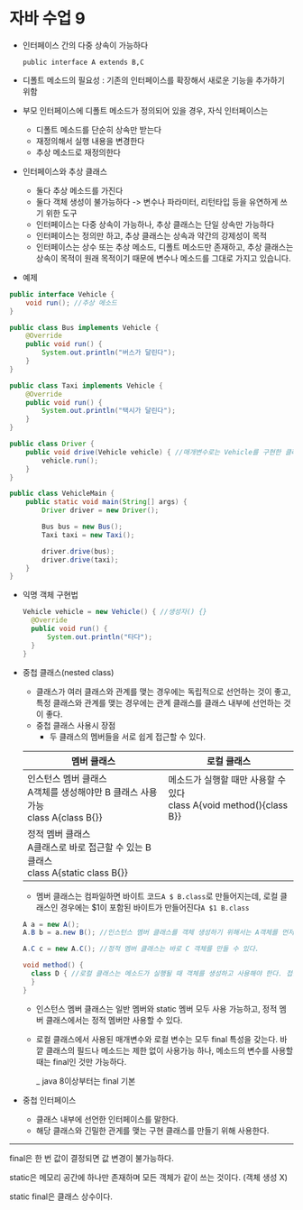 # 자바 수업 9

+ 인터페이스 간의 다중 상속이 가능하다

  ```
  public interface A extends B,C
  ```



+ 디폴트 메소드의 필요성 : 기존의 인터페이스를 확장해서 새로운 기능을 추가하기 위함
+ 부모 인터페이스에 디폴트 메소드가 정의되어 있을 경우, 자식 인터페이스는
  + 디폴트 메소드를 단순히 상속만 받는다
  + 재정의해서 실행 내용을 변경한다
  + 추상 메소드로 재정의한다

+ 인터페이스와 추상 클래스
  + 둘다 추상 메소드를 가진다
  + 둘다 객체 생성이 불가능하다 -> 변수나 파라미터, 리턴타입 등을 유연하게 쓰기 위한 도구
  + 인터페이스는 다중 상속이 가능하나, 추상 클래스는 단일 상속만 가능하다
  + 인터페이스는 정의만 하고, 추상 클래스는 상속과 약간의 강제성이 목적
  + 인터페이스는 상수 또는 추상 메소드, 디폴트 메소드만 존재하고, 추상 클래스는 상속이 목적이 원래 목적이기 때문에 변수나 메소드를 그대로 가지고 있습니다.



+ 예제

```java
public interface Vehicle {
    void run(); //추상 메소드
}

public class Bus implements Vehicle {
    @Override
    public void run() {
        System.out.println("버스가 달린다");
    }
}

public class Taxi implements Vehicle {
    @Override
    public void run() {
        System.out.println("택시가 달린다");
    }
}

public class Driver {
    public void drive(Vehicle vehicle) { //매개변수로는 Vehicle를 구현한 클래스 타입이 들어올 수 있다
        vehicle.run();
    }
}

public class VehicleMain {
    public static void main(String[] args) {
        Driver driver = new Driver();

        Bus bus = new Bus();
        Taxi taxi = new Taxi();

        driver.drive(bus);
        driver.drive(taxi);
    }
}
```



+ 익명 객체 구현법

  ```java
  Vehicle vehicle = new Vehicle() { //생성자() {}
  	@Override
  	public void run() {
  		System.out.println("타다");
  	}
  }
  ```



+ 중첩 클래스(nested class)

  + 클래스가 여러 클래스와 관계를 맺는 경우에는 독립적으로 선언하는 것이 좋고, 특정 클래스와 관계를 맺는 경우에는 관계 클래스를 클래스 내부에 선언하는 것이 좋다.
  + 중첩 클래스 사용시 장점
    + 두 클래스의 멤버들을 서로 쉽게 접근할 수 있다.

  | 멤버 클래스                                                  | 로컬 클래스                                                  |
  | ------------------------------------------------------------ | ------------------------------------------------------------ |
  | 인스턴스 멤버 클래스<br />A객체를 생성해야만 B 클래스 사용 가능<br />class A{class B{}} | 메소드가 실행할 때만 사용할 수 있다<br />class A{void method(){class B}} |
  | 정적 멤버 클래스<br />A클래스로 바로 접근할 수 있는 B 클래스<br />class A{static class B{}} |                                                              |

  + 멤버 클래스는 컴파일하면 바이트 코드`A $ B.class`로 만들어지는데, 로컬 클래스인 경우에는 $1이 포함된 바이트가 만들어진다`A $1 B.class`

  ```java
  A a = new A();
  A.B b = a.new B(); //인스턴스 멤버 클래스를 객체 생성하기 위해서는 A객체를 먼저 생성해야 한다.
  ```

  ```java
  A.C c = new A.C(); //정적 멤버 클래스는 바로 C 객체를 만들 수 있다.
  ```

  ```java
  void method() {
  	class D { //로컬 클래스는 메소드가 실행될 때 객체를 생성하고 사용해야 한다. 접근제한자나 static을 붙일 수 없다 / 비동기 처리를 위한 스레드를 만들 때 사용한다.
  	}
  }
  ```

  + 인스턴스 멤버 클래스는 일반 멤버와 static 멤버 모두 사용 가능하고, 정적 멤버 클래스에서는 정적 멤버만 사용할 수 있다.

  + 로컬 클래스에서 사용된 매개변수와 로컬 변수는 모두 final 특성을 갖는다. 바깥 클래스의 필드나 메소드는 제한 없이 사용가능 하나, 메소드의 변수를 사용할 때는 final인 것만 가능하다.

    _ java 8이상부터는 final 기본



+ 중첩 인터페이스
  + 클래스 내부에 선언한 인터페이스를 말한다.
  + 해당 클래스와 긴밀한 관게를 맺는 구현 클래스를 만들기 위해 사용한다.



___



final은 한 번 값이 결정되면 값 변경이 불가능하다.

static은 메모리 공간에 하나만 존재하며 모든 객체가 같이 쓰는 것이다. (객체 생성 X)

static final은 클래스 상수이다.


